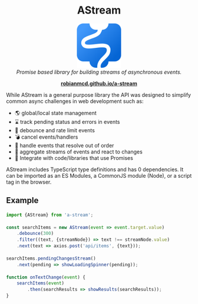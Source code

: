 <h1 align="center">AStream</h1>

<p align="center">
  <img src="docs-site/static/img/logo.svg" alt="astream-logo" width="120px" height="120px"/>
  <br>
  <i>Promise based library for building streams of asynchronous events.</i>
  <br>
</p>

<p align="center">
  <a href="https://robianmcd.github.io/a-stream/"><strong>robianmcd.github.io/a-stream</strong></a>
  <br>
</p>

While AStream is a general purpose library the API was designed to simplify common async challenges in web development such as:
 - 🌎 global/local state management
 - ⌛ track pending status and errors in events
 - 🚦 debounce and rate limit events
 - 💣 cancel events/handlers
 - 🔮 handle events that resolve out of order
 - 💑 aggregate streams of events and react to changes
 - 💍 Integrate with code/libraries that use Promises
 
AStream includes TypeScript type definitions and has 0 dependencies. It can be imported as an ES Modules, a CommonJS module (Node), or a script tag in the browser. 

 ## Example

```typescript
import {AStream} from 'a-stream';

const searchItems = new AStream(event => event.target.value)
    .debounce(300)
    .filter((text, {streamNode}) => text !== streamNode.value)
    .next(text => axios.post('api/items', {text}));

searchItems.pendingChangesStream()
    .next(pending => showLoadingSpinner(pending));

function onTextChange(event) {
    searchItems(event)
        .then(searchResults => showResults(searchResults));
}
```


